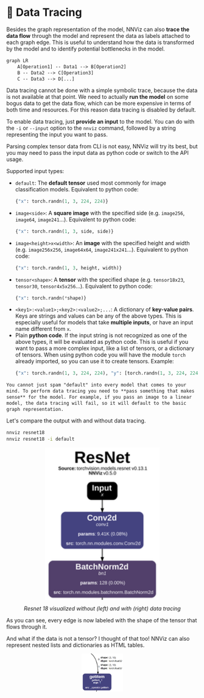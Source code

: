 # 🧮 Data Tracing

Besides the graph representation of the model, NNViz can also **trace the data flow** through the model and represent the data as labels attached to each graph edge. This is useful to understand how the data is transformed by the model and to identify potential bottlenecks in the model.

```{md-mermaid}
graph LR
    A[Operation1] -- Data1 --> B[Operation2]
    B -- Data2 --> C[Operation3]
    C -- Data3 --> D[...]
```

Data tracing cannot be done with a simple symbolic trace, because the data is not available at that point. We need to actually **run the model** on some bogus data to get the data flow, which can be more expensive in terms of both time and resources. For this reason data tracing is disabled by default.

To enable data tracing, just **provide an input** to the model. You can do with the `-i` or `--input` option to the `nnviz` command, followed by a string representing the input you want to pass. 

Parsing complex tensor data from CLI is not easy, NNViz will try its best, but you may need to pass the input data as python code or switch to the API usage.

Supported input types:
- `default`: The **default tensor** used most commonly for image classification models. Equivalent to python code: 
    ```python
    {"x": torch.randn(1, 3, 224, 224)}
    ```
- `image<side>`: A **square image** with the specified side (e.g. `image256`, `image64`, `image241`...). Equivalent to python code:
    ```python
    {"x": torch.randn(1, 3, side, side)}
    ``` 
- `image<height>x<width>`: An **image** with the specified height and width (e.g. `image256x256`, `image64x64`, `image241x241`...). Equivalent to python code:
    ```python
    {"x": torch.randn(1, 3, height, width)}
    ```
- `tensor<shape>`: A **tensor** with the specified shape (e.g. `tensor18x23`, `tensor30`, `tensor4x5x256`...). Equivalent to python code:
    ```python
    {"x": torch.randn(*shape)}
    ```
- `<key1>:<value1>;<key2>:<value2>;...`: A dictionary of **key-value pairs**. Keys are strings and values can be any of the above types. This is especially useful for models that take **multiple inputs**, or have an input name different from `x`.
- Plain **python code**. If the input string is not recognized as one of the above types, it will be evaluated as python code. This is useful if you want to pass a more complex input, like a list of tensors, or a dictionary of tensors. When using python code you will have the module `torch` already imported, so you can use it to create tensors. Example:
    ```python
    {"x": torch.randn(1, 3, 224, 224), "y": [torch.randn(1, 3, 224, 224), torch.randn(1, 3, 224, 224)]}
    ```

```{Warning}
You cannot just spam "default" into every model that comes to your mind. To perform data tracing you need to **pass something that makes sense** for the model. For example, if you pass an image to a linear model, the data tracing will fail, so it will default to the basic graph representation.
```

Let's compare the output with and without data tracing.

```bash
nnviz resnet18
nnviz resnet18 -i default
```

<p align="center" style="overflow-y:scroll; height:400px;">
    <img align="top" src="../_static/cli/data_tracing/no_tracing.svg" alt="NNViz Example" width="300"/>
    <img align="top" src="../_static/cli/data_tracing/with_tracing.svg" alt="NNViz Example" width="300"/>
</p>
<p align="center"><i>Resnet 18 visualized without (left) and with (right) data tracing</i></p>

As you can see, every edge is now labeled with the shape of the tensor that flows through it. 

And what if the data is not a tensor? I thought of that too! NNViz can also represent nested lists and dictionaries as HTML tables.

<p align="center">
    <img src="../_static/cli/data_tracing/list_of_tensors.jpeg" height=100>
</p>